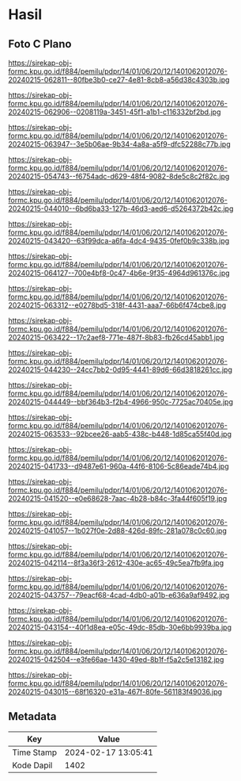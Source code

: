 # Hasil

## Foto C Plano

https://sirekap-obj-formc.kpu.go.id/f884/pemilu/pdpr/14/01/06/20/12/1401062012076-20240215-062811--80fbe3b0-ce27-4e81-8cb8-a56d38c4303b.jpg

https://sirekap-obj-formc.kpu.go.id/f884/pemilu/pdpr/14/01/06/20/12/1401062012076-20240215-062906--0208119a-3451-45f1-a1b1-c116332bf2bd.jpg

https://sirekap-obj-formc.kpu.go.id/f884/pemilu/pdpr/14/01/06/20/12/1401062012076-20240215-063947--3e5b06ae-9b34-4a8a-a5f9-dfc52288c77b.jpg

https://sirekap-obj-formc.kpu.go.id/f884/pemilu/pdpr/14/01/06/20/12/1401062012076-20240215-054743--f6754adc-d629-48f4-9082-8de5c8c2f82c.jpg

https://sirekap-obj-formc.kpu.go.id/f884/pemilu/pdpr/14/01/06/20/12/1401062012076-20240215-044010--6bd6ba33-127b-46d3-aed6-d5264372b42c.jpg

https://sirekap-obj-formc.kpu.go.id/f884/pemilu/pdpr/14/01/06/20/12/1401062012076-20240215-043420--63f99dca-a6fa-4dc4-9435-0fef0b9c338b.jpg

https://sirekap-obj-formc.kpu.go.id/f884/pemilu/pdpr/14/01/06/20/12/1401062012076-20240215-064127--700e4bf8-0c47-4b6e-9f35-4964d961376c.jpg

https://sirekap-obj-formc.kpu.go.id/f884/pemilu/pdpr/14/01/06/20/12/1401062012076-20240215-063312--e0278bd5-318f-4431-aaa7-66b6f474cbe8.jpg

https://sirekap-obj-formc.kpu.go.id/f884/pemilu/pdpr/14/01/06/20/12/1401062012076-20240215-063422--17c2aef8-771e-487f-8b83-fb26cd45abb1.jpg

https://sirekap-obj-formc.kpu.go.id/f884/pemilu/pdpr/14/01/06/20/12/1401062012076-20240215-044230--24cc7bb2-0d95-4441-89d6-66d3818261cc.jpg

https://sirekap-obj-formc.kpu.go.id/f884/pemilu/pdpr/14/01/06/20/12/1401062012076-20240215-044449--bbf364b3-f2b4-4966-950c-7725ac70405e.jpg

https://sirekap-obj-formc.kpu.go.id/f884/pemilu/pdpr/14/01/06/20/12/1401062012076-20240215-063533--92bcee26-aab5-438c-b448-1d85ca55f40d.jpg

https://sirekap-obj-formc.kpu.go.id/f884/pemilu/pdpr/14/01/06/20/12/1401062012076-20240215-041733--d9487e61-960a-44f6-8106-5c86eade74b4.jpg

https://sirekap-obj-formc.kpu.go.id/f884/pemilu/pdpr/14/01/06/20/12/1401062012076-20240215-041520--e0e68628-7aac-4b28-b84c-3fa44f605f19.jpg

https://sirekap-obj-formc.kpu.go.id/f884/pemilu/pdpr/14/01/06/20/12/1401062012076-20240215-041057--1b027f0e-2d88-426d-89fc-281a078c0c60.jpg

https://sirekap-obj-formc.kpu.go.id/f884/pemilu/pdpr/14/01/06/20/12/1401062012076-20240215-042114--8f3a36f3-2612-430e-ac65-49c5ea7fb9fa.jpg

https://sirekap-obj-formc.kpu.go.id/f884/pemilu/pdpr/14/01/06/20/12/1401062012076-20240215-043757--79eacf68-4cad-4db0-a01b-e636a9af9492.jpg

https://sirekap-obj-formc.kpu.go.id/f884/pemilu/pdpr/14/01/06/20/12/1401062012076-20240215-043154--40f1d8ea-e05c-49dc-85db-30e6bb9939ba.jpg

https://sirekap-obj-formc.kpu.go.id/f884/pemilu/pdpr/14/01/06/20/12/1401062012076-20240215-042504--e3fe66ae-1430-49ed-8b1f-f5a2c5e13182.jpg

https://sirekap-obj-formc.kpu.go.id/f884/pemilu/pdpr/14/01/06/20/12/1401062012076-20240215-043015--68f16320-e31a-467f-80fe-561183f49036.jpg


## Metadata

| Key        | Value               |
| ---------- | ------------------- |
| Time Stamp | 2024-02-17 13:05:41 |
| Kode Dapil | 1402                |



